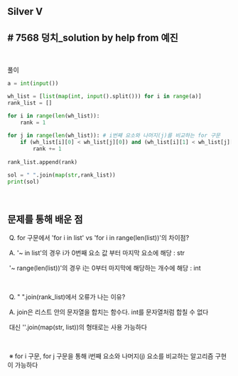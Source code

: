 ## Silver V

## # 7568 덩치_solution by help from 예진

<br/>

풀이

```python
a = int(input())

wh_list = [list(map(int, input().split())) for i in range(a)]
rank_list = []

for i in range(len(wh_list)):
    rank = 1
    
for j in range(len(wh_list)): # i번째 요소와 나머지(j)를 비교하는 for 구문
    if (wh_list[i][0] < wh_list[j][0]) and (wh_list[i][1] < wh_list[j][1]):
        rank += 1
        
rank_list.append(rank)

sol = " ".join(map(str,rank_list))
print(sol)
```

<br/>

## 문제를 통해 배운 점 

​	Q. for 구문에서 'for i in list' vs 'for i in range(len(list))'의 차이점?

​		 A. '~ in list'의 경우 i가 0번째 요소 값 부터 마지막 요소에 해당 : str

​			'~ range(len(list))'의 경우 i는 0부터 마지막에 해당하는 개수에 해당 : int

<br/>

​	Q. " ".join(rank_list)에서 오류가 나는 이유?

​		A. join은 리스트 안의 문자열을 합치는 함수다. int를 문자열처럼 합칠 수 없다 

​			대신 ''.join(map(str, list))의 형태로는 사용 가능하다 

<br/>

​	※ for i 구문, for j 구문을 통해 i번째 요소와 나머지(j) 요소를 비교하는 알고리즘 구현이 가능하다 
